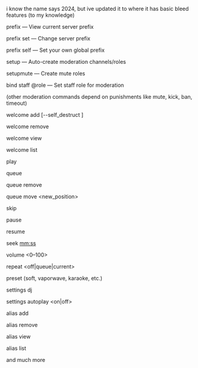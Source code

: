 i know the name says 2024, but ive updated it to where it has basic bleed features (to my knowledge)


prefix — View current server prefix


prefix set <symbol> — Change server prefix


prefix self <symbol> — Set your own global prefix


setup — Auto-create moderation channels/roles


setupmute — Create mute roles


bind staff @role — Set staff role for moderation


(other moderation commands depend on punishments like mute, kick, ban, timeout)

welcome add <channel> <message> [--self_destruct <seconds>]


welcome remove <channel>


welcome view <channel>


welcome list


play <query or URL>


queue


queue remove <position>


queue move <position> <new_position>


skip


pause


resume


seek <mm:ss>


volume <0–100>


repeat <off|queue|current>


preset <name> (soft, vaporwave, karaoke, etc.)


settings dj <role>


settings autoplay <on|off>


alias add <shortcut> <command>


alias remove <shortcut>


alias view <shortcut>


alias list

and much more
